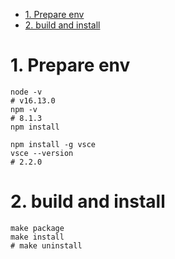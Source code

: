- [1. Prepare env](#1-prepare-env)
- [2. build and install](#2-build-and-install)

# 1. Prepare env

```shell
node -v
# v16.13.0
npm -v
# 8.1.3
npm install

npm install -g vsce
vsce --version
# 2.2.0
```

# 2. build and install

```shell
make package
make install
# make uninstall
```

